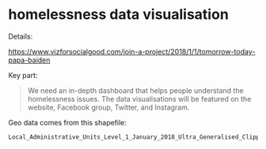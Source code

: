 # homelessness data visualisation

Details: 

https://www.vizforsocialgood.com/join-a-project/2018/1/1/tomorrow-today-papa-baiden

Key part:

> We need an in-depth dashboard that helps people understand the homelessness issues. The data visualisations will be featured on the website, Facebook group, Twitter, and Instagram. 

Geo data comes from this shapefile:

```
Local_Administrative_Units_Level_1_January_2018_Ultra_Generalised_Clipped_Boundaries_in_United_Kingdom
```
